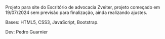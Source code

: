 Projeto para site do Escritório de advocacia Zveiter, projeto começado em 19/07/2024 sem previsão para finalização, ainda realizando ajustes. 

Bases: HTML5, CSS3, JavaScript, Bootstrap.

Dev: Pedro Guarnier
